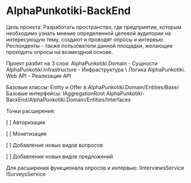 # AlphaPunkotiki-BackEnd

Цель проекта:
Разработать пространство, где предприятия, которым необходимо узнать мнение определенной целевой аудитории на интересующую тему, создают и проводят опросы и интервью. Респонденты - также пользователи данной площадки, желающие проходить опросы на возмездной основе.

Проект разбит на 3 слоя:
AlphaPunkotiki.Domain - Сущности 
AlphaPunkotiki.Infrastructure - Инфраструктура \ Логика
AlphaPunkotiki. Web API - Реализация API 


Базовые классы: Entity и Offer в AlphaPunkotiki.Domain/Entities/Base/
Базовые интерфейсы: IAggregationRoot     AlphaPunkotiki-BackEnd/AlphaPunkotiki.Domain/Entities/Interfaces

Точки расширения:

[  ] Авторизация

[  ] Монетизация

[  ] Добавление новых видов вопросов

[  ] Добавление новых видов предложений

Для расширения функционала опросов и интервью:
IInterviewsService 
ISurveysService